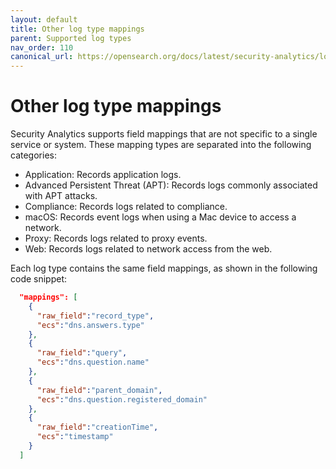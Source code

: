 ```yaml
---
layout: default
title: Other log type mappings
parent: Supported log types
nav_order: 110
canonical_url: https://opensearch.org/docs/latest/security-analytics/log-types-reference/other/
---
```


# Other log type mappings

Security Analytics supports field mappings that are not specific to a single service or system. These mapping types are separated into the following categories: 

- Application: Records application logs.
- Advanced Persistent Threat (APT): Records logs commonly associated with APT attacks.
- Compliance: Records logs related to compliance.
- macOS: Records event logs when using a Mac device to access a network.
- Proxy: Records logs related to proxy events.
- Web: Records logs related to network access from the web.

Each log type contains the same field mappings, as shown in the following code snippet:

```json
  "mappings": [
    {
      "raw_field":"record_type",
      "ecs":"dns.answers.type"
    },
    {
      "raw_field":"query",
      "ecs":"dns.question.name"
    },
    {
      "raw_field":"parent_domain",
      "ecs":"dns.question.registered_domain"
    },
    {
      "raw_field":"creationTime",
      "ecs":"timestamp"
    }
  ]
```